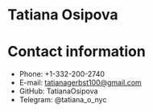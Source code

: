# Tatiana Osipova


# Contact information

* Phone: +1-332-200-2740
* E-mail: tatianagerbst100@gmail.com
* GitHub: TatianaOsipova
* Telegram: @tatiana_o_nyc
